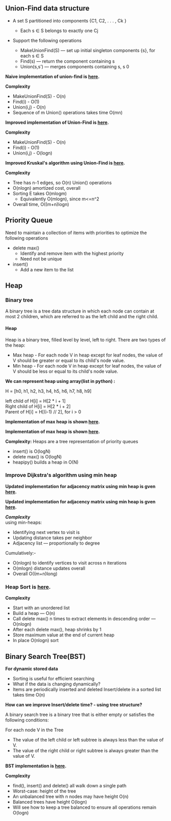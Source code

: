 ## Union-Find data structure
- A set S partitioned into components {C1, C2, . . . , Ck } 
    - Each s ∈ S belongs to exactly one Cj 
- Support the following operations 

    - MakeUnionFind(S) — set up initial singleton components {s}, for each s ∈ S 
    - Find(s) — return the component containing s 
    - Union(s,s’) — merges components containing s, s 0

**Naive implementation of union-find is [here](/Chapter%206/Union-Find.py).**

**Complexity**
- MakeUnionFind(S) - O(n)
- Find(i) - O(1)
- Union(i,j) - O(n)
- Sequence of m Union() operations takes time O(mn)


**Improved implementation of Union-Find is [here](/Chapter%206/Union-Find_improved.py).**

**Complexity**
- MakeUnionFind(S) - O(n)
- Find(i) - O(1)
- Union(i,j) - O(logn)


**Improved Kruskal's algorithm using Union-Find is [here](/Chapter%206/ImrovedKruskal.py).**


**Complexity**  
- Tree has n-1 edges, so O(n) Union() operations 
- O(nlogn) amortized cost, overall 
- Sorting E takes O(mlogm)
    - Equivalently O(mlogn), since m<=n^2
- Overall time, O((m+n)logn)


## Priority Queue
Need to maintain a collection of items with priorities to optimize the following operations
- delete max()
    - Identify and remove item with the highest priority
    - Need not be unique
- insert()
    - Add a new item to the list


## Heap 
### Binary tree
A binary tree is a tree data structure in which each node can contain at most 2 children, which are referred to as the left child and the right child.

#### Heap
Heap is a binary tree, filled level by level, left to right. There are two types of the heap:

- Max heap - For each node V in heap except for leaf nodes, the value of V should be greater or equal to its child's node value.
- Min heap - For each node V  in heap except for leaf nodes, the value of V should be less or equal to its child's node value.

**We can represent heap using array(list in python) :**  

H = [h0, h1, h2, h3, h4, h5, h6, h7, h8, h9]

left child of H[i] = H[2 * i + 1]  
Right child of H[i] =  H[2 * i + 2]  
Parent of H[i] = H[(i-1) // 2], for i > 0

**Implementation of max heap is shown [here](/Chapter%206/max_heap.py).**  

**Implementation of max heap is shown [here](/Chapter%206/min_heap.py).**

**Complexity:**
Heaps are a tree representation of priority queues
- insert() is O(logN)
- delete max() is O(logN)
- heapipy() builds a heap in O(N)

### Improve Dijkstra's  algorithm using min heap 
**Updated implementation for adjacency matrix using min heap is gven [here](/Chapter%206/Dijkstra_improved.py).**  

**Updated implementation for adjacency matrix using min heap is gven [here](/Chapter%206/Dijkstra_improved_list.py).**

***Complexity***  
using min-heaps: 
- Identifying next vertex to visit is 
- Updating distance takes 
 per neighbor 
- Adjacency list — proportionally to degree  

Cumulatively:-

-  O(nlogn) to identify vertices to visit across n iterations 
- O(mlogn) distance updates overall 
- Overall O((m+n)long)


### Heap Sort is [here](/Chapter%206/heapSort.py).

**Complexity**

- Start with an unordered list 
- Build a heap — O(n)
- Call delete max() n times to extract elements in descending order — O(nlogn)
- After each delete max(), heap shrinks by 1 
- Store maximum value at the end of current heap 
- In place O(nlogn) sort

## Binary Search Tree(BST)
**For dynamic stored data**
- Sorting is useful for efficient searching 
- What if the data is changing dynamically? 
- Items are periodically inserted and deleted Insert/delete in a sorted list takes time O(n)

**How can we improve Insert/delete time? - using tree structure?**

A binary search tree is a binary tree that is either empty or satisfies the following conditions:

For each node V in the Tree  
- The value of the left child or left subtree is always less than the value of V.
- The value of the right child or right subtree is always greater than the value of V.

**BST implementation is [here](/Chapter%206/bst.py).**

**Complexity**

- find(), insert() and delete() all walk down a single path 
- Worst-case: height of the tree 
- An unbalanced tree with n nodes may have height O(n)
- Balanced trees have height O(logn)
- Will see how to keep a tree balanced to ensure all operations remain O(logn)